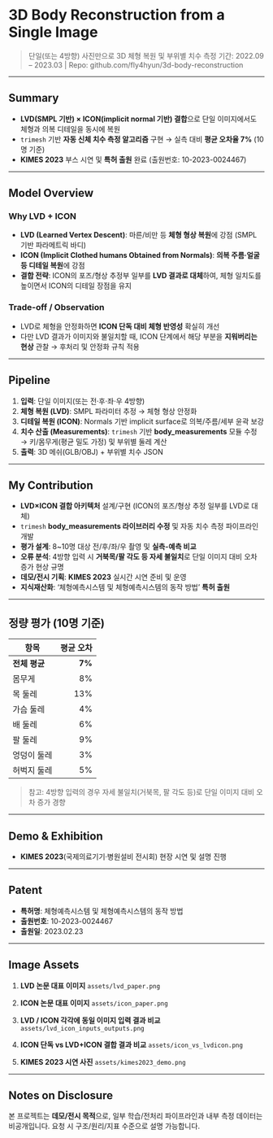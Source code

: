 # 3D Body Reconstruction from a Single Image

> 단일(또는 4방향) 사진만으로 3D 체형 복원 및 부위별 치수 측정
> 기간: 2022.09 – 2023.03 | Repo: github.com/fly4hyun/3d-body-reconstruction

---

## Summary

* **LVD(SMPL 기반) × ICON(implicit normal 기반) 결합**으로 단일 이미지에서도 체형과 의복 디테일을 동시에 복원
* `trimesh` 기반 **자동 신체 치수 측정 알고리즘** 구현 → 실측 대비 **평균 오차율 7%** (10명 기준)
* **KIMES 2023** 부스 시연 및 **특허 출원** 완료 (출원번호: 10-2023-0024467)

---

## Model Overview

### Why LVD + ICON

* **LVD (Learned Vertex Descent)**: 마른/비만 등 **체형 형상 복원**에 강점 (SMPL 기반 파라메트릭 바디)
* **ICON (Implicit Clothed humans Obtained from Normals)**: **의복 주름·얼굴 등 디테일 복원**에 강점
* **결합 전략**: ICON의 포즈/형상 추정부 일부를 **LVD 결과로 대체**하여, 체형 일치도를 높이면서 ICON의 디테일 장점을 유지

### Trade-off / Observation

* LVD로 체형을 안정화하면 **ICON 단독 대비 체형 반영성** 확실히 개선
* 다만 LVD 결과가 이미지와 불일치할 때, ICON 단계에서 해당 부분을 **지워버리는 현상** 관찰 → 후처리 및 안정화 규칙 적용

---

## Pipeline

1. **입력**: 단일 이미지(또는 전·후·좌·우 4방향)
2. **체형 복원 (LVD)**: SMPL 파라미터 추정 → 체형 형상 안정화
3. **디테일 복원 (ICON)**: Normals 기반 implicit surface로 의복/주름/세부 윤곽 보강
4. **치수 산출 (Measurements)**: `trimesh` 기반 **body_measurements** 모듈 수정 → 키/몸무게(평균 밀도 가정) 및 부위별 둘레 계산
5. **출력**: 3D 메쉬(GLB/OBJ) + 부위별 치수 JSON

---

## My Contribution

* **LVD×ICON 결합 아키텍처** 설계/구현 (ICON의 포즈/형상 추정 일부를 LVD로 대체)
* `trimesh` **body_measurements 라이브러리 수정** 및 자동 치수 측정 파이프라인 개발
* **평가 설계**: 8~10명 대상 전/후/좌/우 촬영 및 **실측-예측 비교**
* **오류 분석**: 4방향 입력 시 **거북목/팔 각도 등 자세 불일치**로 단일 이미지 대비 오차 증가 현상 규명
* **데모/전시 기획**: **KIMES 2023** 실시간 시연 준비 및 운영
* **지식재산화**: ‘체형예측시스템 및 체형예측시스템의 동작 방법’ **특허 출원**

---

## 정량 평가 (10명 기준)

| 항목        |  평균 오차 |
| --------- | -----: |
| **전체 평균** | **7%** |
| 몸무게       |     8% |
| 목 둘레      |    13% |
| 가슴 둘레     |     4% |
| 배 둘레      |     6% |
| 팔 둘레      |     9% |
| 엉덩이 둘레    |     3% |
| 허벅지 둘레    |     5% |



> 참고: 4방향 입력의 경우 자세 불일치(거북목, 팔 각도 등)로 단일 이미지 대비 오차 증가 경향

---

## Demo & Exhibition

* **KIMES 2023**(국제의료기기·병원설비 전시회) 현장 시연 및 설명 진행

---

## Patent

* **특허명**: 체형예측시스템 및 체형예측시스템의 동작 방법
* **출원번호**: 10-2023-0024467
* **출원일**: 2023.02.23

---

## Image Assets

1. **LVD 논문 대표 이미지**
   `assets/lvd_paper.png`

2. **ICON 논문 대표 이미지**
   `assets/icon_paper.png`

3. **LVD / ICON 각각에 동일 이미지 입력 결과 비교**
   `assets/lvd_icon_inputs_outputs.png`

4. **ICON 단독 vs LVD+ICON 결합 결과 비교**
   `assets/icon_vs_lvdicon.png`

5. **KIMES 2023 시연 사진**
   `assets/kimes2023_demo.png`

---

## Notes on Disclosure

본 프로젝트는 **데모/전시 목적**으로, 일부 학습/전처리 파이프라인과 내부 측정 데이터는 비공개입니다.
요청 시 구조/원리/지표 수준으로 설명 가능합니다.
